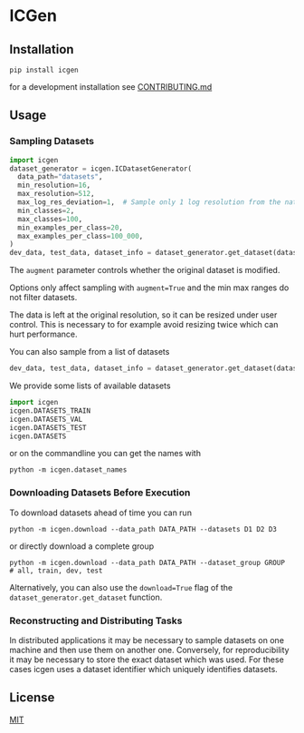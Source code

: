 # ICGen

## Installation

```
pip install icgen
```

for a development installation see [CONTRIBUTING.md](CONTRIBUTING.md)


## Usage

### Sampling Datasets

```python
import icgen
dataset_generator = icgen.ICDatasetGenerator(
  data_path="datasets",
  min_resolution=16,
  max_resolution=512,
  max_log_res_deviation=1,  # Sample only 1 log resolution from the native one
  min_classes=2,
  max_classes=100,
  min_examples_per_class=20,
  max_examples_per_class=100_000,
)
dev_data, test_data, dataset_info = dataset_generator.get_dataset(dataset="cifar10", augment=True, download=True)
```

The `augment` parameter controls whether the original dataset is modified.

Options only affect sampling with `augment=True` and the min max ranges do not filter datasets.

The data is left at the original resolution, so it can be resized under user control.
This is necessary to for example avoid resizing twice which can hurt performance.

You can also sample from a list of datasets
```python
dev_data, test_data, dataset_info = dataset_generator.get_dataset(datasets=["cifar100", "emnist/balanced"], download=True)
```

We provide some lists of available datasets
```python
import icgen
icgen.DATASETS_TRAIN
icgen.DATASETS_VAL
icgen.DATASETS_TEST
icgen.DATASETS
```
or on the commandline you can get the names with
```
python -m icgen.dataset_names
```


### Downloading Datasets Before Execution

To download datasets ahead of time you can run

```
python -m icgen.download --data_path DATA_PATH --datasets D1 D2 D3
```

or directly download a complete group

```
python -m icgen.download --data_path DATA_PATH --dataset_group GROUP  # all, train, dev, test
```

Alternatively, you can also use the `download=True` flag of the `dataset_generator.get_dataset` function.


### Reconstructing and Distributing Tasks

In distributed applications it may be necessary to sample datasets on one machine and then use them on another one.
Conversely, for reproducibility it may be necessary to store the exact dataset which was used.
For these cases icgen uses a dataset identifier which uniquely identifies datasets.


## License

[MIT](LICENSE)
